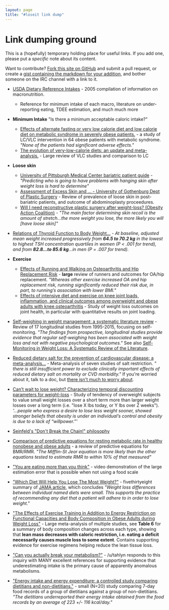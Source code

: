 ```yaml
---
layout: page
title: "#loseit link dump"
---
```

# Link dumping ground
This is a (hopefully) temporary holding place for useful links.  If you add one, please put a *specific* note about its content.

Want to contribute?  [Fork this site on GitHub](https://github.com/loseitIRC/loseitdocs/) and submit a pull request, or create a [gist containing the markdown for your addition](https://gist.github.com/micmcg/976172), and bother someone on the IRC channel with a link to it.

* [USDA Dietary Reference Intakes](https://fnic.nal.usda.gov/dietary-guidance/dri-nutrient-reports/energy-carbohydrate-fiber-fat-fatty-acids-cholesterol-protein) - 2005 compilation of information on macronutrition.
    * Reference for minimum intake of each macro, literature on under-reporting eating, TDEE estimation, and much much more

* **Minimum Intake**
    "Is there a minimum acceptable caloric intake?"
    * [Effects of alternate fasting or very low calorie diet and low calorie diet on metabolic syndrome in severely obese patients.](http://www.ncbi.nlm.nih.gov/pubmed/23935313) - a study of LC/VLC intervention in 64 obese patients with metabolic syndrome.  
    *"None of the patients had significant adverse effects."*
    * [The evolution of very-low-calorie diets: an update and meta-analysis.](http://www.ncbi.nlm.nih.gov/pubmed/16988070) - Large review of VLC studies and comparison to LC


* **Loose skin**
    * [University of Pittsburgh Medical Center bariatric patient guide](http://www.upmc.com/Services/life-after-weight-loss/Documents/the-bariatric-patient-guide.pdf) - *"Predicting who is going to have problems with hanging skin after weight loss is hard to determine"*
    * [Assessment of Excess Skin and ... - University of Gothenburg Dept of Plastic Surgery](https://gupea.ub.gu.se/bitstream/2077/36740/3/gupea_2077_36740_3.pdf) - Review of prevalence of loose skin in post-bariatric patients, and outcome of abdominoplasty proceedures.
    * [Will I need reconstructive plastic surgery after weight-loss? (Obesity Action Coalition)](http://www.obesityaction.org/wp-content/uploads/PlasticSurgery.pdf) - *"The main factor determining skin recoil is the amount of stretch...the more weight you lose, the more likely you will [have loose skin]"*

* [Relations of Thyroid Function to Body Weight...](http://archinte.jamanetwork.com/article.aspx?articleid=414105) - *At baseline, adjusted mean weight increased progressively from **64.5 to 70.2 kg** in the lowest to highest TSH concentration quartiles in women (P < .001 for trend), and from **82.8...to 85.6 kg**...in men (P = .007 for trend).*

* **Exercise**
    * [Effects of Running and Walking on Osteoarthritis and Hip Replacement Risk](http://www.ncbi.nlm.nih.gov/pmc/articles/PMC3756679/) - **large** review of runners and outcomes for OA/hip replacement.  *"Whereas other exercise increased OA and hip replacement risk, running significantly reduced their risk due, in part, to running’s association with lower BMI."*
    * [Effects of intensive diet and exercise on knee joint loads, inflammation, and clinical outcomes among overweight and obese adults with knee osteoarthritis](http://www.ncbi.nlm.nih.gov/pubmed/24065013) - Study of weight loss outcomes on joint health, in particular with quantitative results on joint loading.

* [Self-weighing in weight management: a systematic literature review](http://www.ncbi.nlm.nih.gov/pubmed/25521523) - Review of 17 longitudinal studies from 1995-2015, focusing on self-monitoring.  *"The findings from prospective, longitudinal studies provide evidence that regular self-weighing has been associated with weight loss and not with negative psychological outcomes."*  See also [Self-Monitoring in Weight Loss: A Systematic Review of the Literature](http://www.ncbi.nlm.nih.gov/pmc/articles/PMC3268700/).

* [Reduced dietary salt for the prevention of cardiovascular disease: a meta-analysis...](http://www.ncbi.nlm.nih.gov/pubmed/21731062) - Meta-analysis of seven studies of salt restriction.  *" there is still insufficient power to exclude clinically important effects of reduced dietary salt on mortality or CVD morbidity."*  If you're worried about it, talk to a doc, but [there isn't much to worry about](http://www.scientificamerican.com/article/its-time-to-end-the-war-on-salt/).

* [Can’t wait to lose weight? Characterizing temporal discounting parameters for weight-loss](http://www.ncbi.nlm.nih.gov/pmc/articles/PMC4277731/) - Study of tendency of overweight subjects to value small weight losses over a short term more than larger weight losses over a long term (i.e. "lose X lbs today, or Y lbs over Z weeks").  *'...people who express a desire to lose less weight sooner, showed stronger beliefs that obesity is under an individual’s control and obesity is due to a lack of “willpower.”'*

* [Seinfeld's "Don't Break the Chain!" philosophy](http://lifehacker.com/281626/jerry-seinfelds-productivity-secret)

* [Comparison of predictive equations for resting metabolic rate in healthy nonobese and obese adults](http://www.ncbi.nlm.nih.gov/pubmed/15883556) - a review of predictive equations for BMR/RMR.  *"The Mifflin-St Jeor equation is more likely than the other equations tested to estimate RMR to within 10% of that measured"*

* ["You are eating more than you think"](https://www.youtube.com/watch?v=vjKPIcI51lU) - video demonstration of the large estimation error that is possible when not using a food scale

* ["Which Diet Will Help You Lose The Most Weight?"](https://fivethirtyeight.com/features/which-diet-will-help-you-lose-the-most-weight/) - fivethirtyeight summary of [JAMA article](http://jama.jamanetwork.com/article.aspx?articleid=1900510), which concludes *"Weight loss differences between individual named diets were small. This supports the practice of recommending any diet that a patient will adhere to in order to lose weight."*

* ["The Effects of Exercise Training in Addition to Energy Restriction on Functional Capacities and Body Composition in Obese Adults during Weight Loss"](http://www.ncbi.nlm.nih.gov/pmc/articles/PMC3884087/) - Large meta-analysis of multiple studies, see **Table 6** for a summary of body composition changes across each type, showing that **lean mass decreases with caloric restriction, i.e. eating a deficit necessarily causes muscle loss to some extent**.  Contains supporting evidence for exercise regimens helping reduce the lean tissue loss.

* ["Can you actually break your metabolism?"](https://www.reddit.com/r/fatlogic/comments/2i6oa3/can_you_actually_break_your_metabolism/ckzboth) - /u/tahlyn responds to this inquiry with MANY excellent references for supporting evidence that underestimating intake is the primary cause of apparently anomalous metabolisms.

* ["Energy intake and energy expenditure: a controlled study comparing dietitians and non-dietitians."](http://www.ncbi.nlm.nih.gov/pubmed/12396160) - small (N=20) study comparing 7-day food records of a group of dietitians against a group of non-dietitians.  *"The dietitians underreported their energy intake obtained from the food records by an average of 223 +/- 116 kcal/day."*

